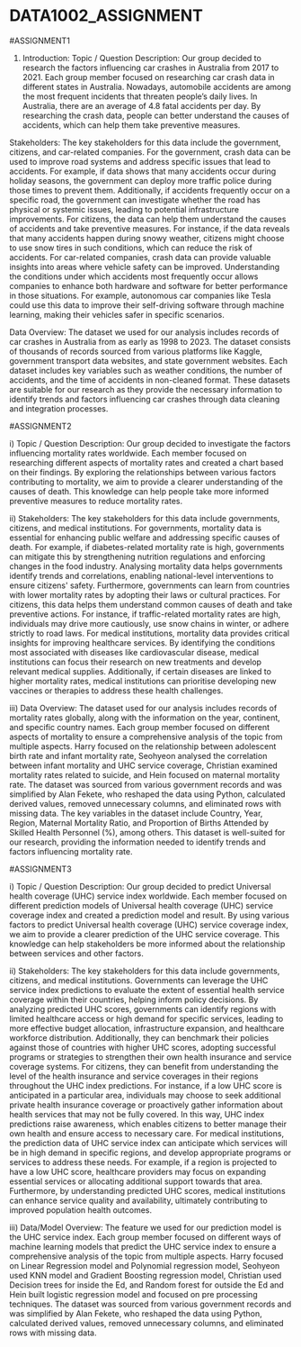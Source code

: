 # DATA1002_ASSIGNMENT

#ASSIGNMENT1

1. Introduction:
Topic / Question Description:
  Our group decided to research the factors influencing car crashes in Australia from 2017 to 2021. Each
group member focused on researching car crash data in different states in Australia. Nowadays,
automobile accidents are among the most frequent incidents that threaten people’s daily lives. In
Australia, there are an average of 4.8 fatal accidents per day. By researching the crash data, people can
better understand the causes of accidents, which can help them take preventive measures.

Stakeholders:
  The key stakeholders for this data include the government, citizens, and car-related companies. For the
government, crash data can be used to improve road systems and address specific issues that lead to
accidents. For example, if data shows that many accidents occur during holiday seasons, the government
can deploy more traffic police during those times to prevent them. Additionally, if accidents frequently
occur on a specific road, the government can investigate whether the road has physical or systemic issues,
leading to potential infrastructure improvements.
  For citizens, the data can help them understand the causes of accidents and take preventive measures. For
instance, if the data reveals that many accidents happen during snowy weather, citizens might choose to
use snow tires in such conditions, which can reduce the risk of accidents.
For car-related companies, crash data can provide valuable insights into areas where vehicle safety can be
improved. Understanding the conditions under which accidents most frequently occur allows companies
to enhance both hardware and software for better performance in those situations. For example,
autonomous car companies like Tesla could use this data to improve their self-driving software through
machine learning, making their vehicles safer in specific scenarios.

Data Overview:
  The dataset we used for our analysis includes records of car crashes in Australia from as early as 1998 to
2023. The dataset consists of thousands of records sourced from various platforms like Kaggle,
government transport data websites, and state government websites. Each dataset includes key variables
such as weather conditions, the number of accidents, and the time of accidents in non-cleaned format.
These datasets are suitable for our research as they provide the necessary information to identify trends
and factors influencing car crashes through data cleaning and integration processes.






#ASSIGNMENT2

i) Topic / Question Description:
  Our group decided to investigate the factors influencing mortality rates worldwide. Each member focused on
researching different aspects of mortality rates and created a chart based on their findings. By exploring the
relationships between various factors contributing to mortality, we aim to provide a clearer understanding of the
causes of death. This knowledge can help people take more informed preventive measures to reduce mortality
rates.

ii) Stakeholders:
  The key stakeholders for this data include governments, citizens, and medical institutions. For
governments, mortality data is essential for enhancing public welfare and addressing specific causes of
death. For example, if diabetes-related mortality rate is high, governments can mitigate this by
strengthening nutrition regulations and enforcing changes in the food industry. Analysing mortality data
helps governments identify trends and correlations, enabling national-level interventions to ensure citizens'
safety. Furthermore, governments can learn from countries with lower mortality rates by adopting their laws
or cultural practices.
  For citizens, this data helps them understand common causes of death and take preventive actions. For
instance, if traffic-related mortality rates are high, individuals may drive more cautiously, use snow chains in
winter, or adhere strictly to road laws.
For medical institutions, mortality data provides critical insights for improving healthcare services. By
identifying the conditions most associated with diseases like cardiovascular disease, medical institutions
can focus their research on new treatments and develop relevant medical supplies. Additionally, if certain
diseases are linked to higher mortality rates, medical institutions can prioritise developing new vaccines or
therapies to address these health challenges.

iii) Data Overview:
  The dataset used for our analysis includes records of mortality rates globally, along with the information on
the year, continent, and specific country names. Each group member focused on different aspects of
mortality to ensure a comprehensive analysis of the topic from multiple aspects. Harry focused on the
relationship between adolescent birth rate and infant mortality rate, Seohyeon analysed the correlation
between infant mortality and UHC service coverage, Christian examined mortality rates related to suicide,
and Hein focused on maternal mortality rate. The dataset was sourced from various government records
and was simplified by Alan Fekete, who reshaped the data using Python, calculated derived values,
removed unnecessary columns, and eliminated rows with missing data. The key variables in the dataset
include Country, Year, Region, Maternal Mortality Ratio, and Proportion of Births Attended by Skilled Health
Personnel (%), among others. This dataset is well-suited for our research, providing the information needed
to identify trends and factors influencing mortality rate.





#ASSIGNMENT3

i) Topic / Question Description:
  Our group decided to predict Universal health coverage (UHC) service index worldwide. Each
member focused on different prediction models of Universal health coverage (UHC) service coverage
index and created a prediction model and result. By using various factors to predict Universal health
coverage (UHC) service coverage index, we aim to provide a clearer prediction of the UHC service
coverage. This knowledge can help stakeholders be more informed about the relationship between
services and other factors.

ii) Stakeholders:
  The key stakeholders for this data include governments, citizens, and medical institutions.
Governments can leverage the UHC service index predictions to evaluate the extent of essential
health service coverage within their countries, helping inform policy decisions. By analyzing predicted
UHC scores, governments can identify regions with limited healthcare access or high demand for
specific services, leading to more effective budget allocation, infrastructure expansion, and healthcare
workforce distribution. Additionally, they can benchmark their policies against those of countries with
higher UHC scores, adopting successful programs or strategies to strengthen their own health
insurance and service coverage systems.
  For citizens, they can benefit from understanding the level of the health insurance and service
coverages in their regions throughout the UHC index predictions. For instance, if a low UHC score is
anticipated in a particular area, individuals may choose to seek additional private health insurance
coverage or proactively gather information about health services that may not be fully covered. In this
way, UHC index predictions raise awareness, which enables citizens to better manage their own
health and ensure access to necessary care.
For medical institutions, the prediction data of UHC service index can anticipate which services will be
in high demand in specific regions, and develop appropriate programs or services to address these
needs. For example, if a region is projected to have a low UHC score, healthcare providers may focus
on expanding essential services or allocating additional support towards that area. Furthermore, by
understanding predicted UHC scores, medical institutions can enhance service quality and availability,
ultimately contributing to improved population health outcomes.

iii) Data/Model Overview:
  The feature we used for our prediction model is the UHC service index. Each group member focused
on different ways of machine learning models that predict the UHC service index to ensure a
comprehensive analysis of the topic from multiple aspects. Harry focused on Linear Regression model
and Polynomial regression model, Seohyeon used KNN model and Gradient Boosting regression
model, Christian used Decision trees for inside the Ed, and Random forest for outside the Ed and
Hein built logistic regression model and focused on pre processing techniques. The dataset was
sourced from various government records and was simplified by Alan Fekete, who reshaped the data
using Python, calculated derived values, removed unnecessary columns, and eliminated rows with
missing data.
